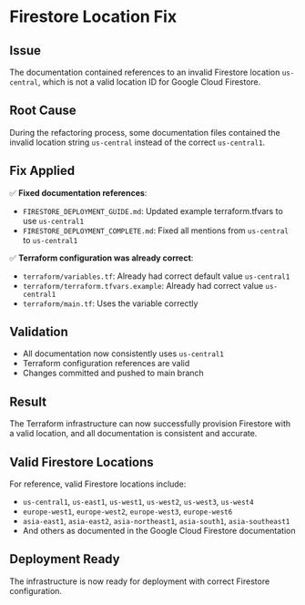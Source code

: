 # Firestore Location Fix

## Issue
The documentation contained references to an invalid Firestore location `us-central`, which is not a valid location ID for Google Cloud Firestore.

## Root Cause
During the refactoring process, some documentation files contained the invalid location string `us-central` instead of the correct `us-central1`.

## Fix Applied
✅ **Fixed documentation references**:
- `FIRESTORE_DEPLOYMENT_GUIDE.md`: Updated example terraform.tfvars to use `us-central1`
- `FIRESTORE_DEPLOYMENT_COMPLETE.md`: Fixed all mentions from `us-central` to `us-central1`

✅ **Terraform configuration was already correct**:
- `terraform/variables.tf`: Already had correct default value `us-central1`
- `terraform/terraform.tfvars.example`: Already had correct value `us-central1`
- `terraform/main.tf`: Uses the variable correctly

## Validation
- All documentation now consistently uses `us-central1`
- Terraform configuration references are valid
- Changes committed and pushed to main branch

## Result
The Terraform infrastructure can now successfully provision Firestore with a valid location, and all documentation is consistent and accurate.

## Valid Firestore Locations
For reference, valid Firestore locations include:
- `us-central1`, `us-east1`, `us-west1`, `us-west2`, `us-west3`, `us-west4`
- `europe-west1`, `europe-west2`, `europe-west3`, `europe-west6`
- `asia-east1`, `asia-east2`, `asia-northeast1`, `asia-south1`, `asia-southeast1`
- And others as documented in the Google Cloud Firestore documentation

## Deployment Ready
The infrastructure is now ready for deployment with correct Firestore configuration.
